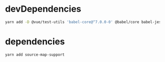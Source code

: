 # devDependencies
``` bash
yarn add -D @vue/test-utils 'babel-core@^7.0.0-0' @babel/core babel-jest coveralls electron electron-builder electron-webpack electron-webpack-eslint electron-webpack-vue element-ui eslint-plugin-html jest localforage spark-md5 superagent vue vue-jest vue-router vuex webpack worker-loader xml2js
```
# dependencies
``` bash
yarn add source-map-support
```
